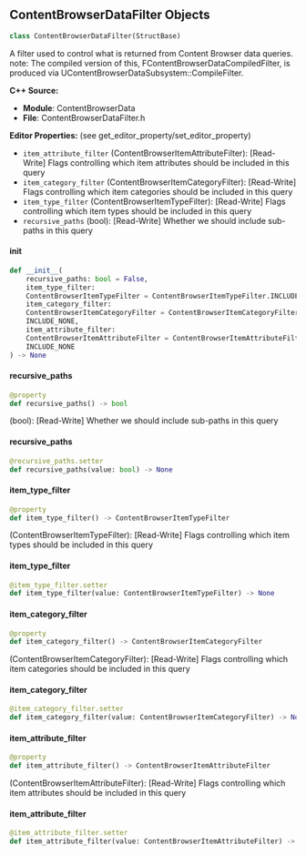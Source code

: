 ## ContentBrowserDataFilter Objects

```python
class ContentBrowserDataFilter(StructBase)
```

A filter used to control what is returned from Content Browser data queries.
note: The compiled version of this, FContentBrowserDataCompiledFilter, is produced via UContentBrowserDataSubsystem::CompileFilter.

**C++ Source:**

- **Module**: ContentBrowserData
- **File**: ContentBrowserDataFilter.h

**Editor Properties:** (see get_editor_property/set_editor_property)

- ``item_attribute_filter`` (ContentBrowserItemAttributeFilter):  [Read-Write] Flags controlling which item attributes should be included in this query
- ``item_category_filter`` (ContentBrowserItemCategoryFilter):  [Read-Write] Flags controlling which item categories should be included in this query
- ``item_type_filter`` (ContentBrowserItemTypeFilter):  [Read-Write] Flags controlling which item types should be included in this query
- ``recursive_paths`` (bool):  [Read-Write] Whether we should include sub-paths in this query

<a id="unreal.ContentBrowserDataFilter.__init__"></a>

#### __init__

```python
def __init__(
    recursive_paths: bool = False,
    item_type_filter:
    ContentBrowserItemTypeFilter = ContentBrowserItemTypeFilter.INCLUDE_NONE,
    item_category_filter:
    ContentBrowserItemCategoryFilter = ContentBrowserItemCategoryFilter.
    INCLUDE_NONE,
    item_attribute_filter:
    ContentBrowserItemAttributeFilter = ContentBrowserItemAttributeFilter.
    INCLUDE_NONE
) -> None
```

<a id="unreal.ContentBrowserDataFilter.recursive_paths"></a>

#### recursive_paths

```python
@property
def recursive_paths() -> bool
```

(bool):  [Read-Write] Whether we should include sub-paths in this query

<a id="unreal.ContentBrowserDataFilter.recursive_paths"></a>

#### recursive_paths

```python
@recursive_paths.setter
def recursive_paths(value: bool) -> None
```

<a id="unreal.ContentBrowserDataFilter.item_type_filter"></a>

#### item_type_filter

```python
@property
def item_type_filter() -> ContentBrowserItemTypeFilter
```

(ContentBrowserItemTypeFilter):  [Read-Write] Flags controlling which item types should be included in this query

<a id="unreal.ContentBrowserDataFilter.item_type_filter"></a>

#### item_type_filter

```python
@item_type_filter.setter
def item_type_filter(value: ContentBrowserItemTypeFilter) -> None
```

<a id="unreal.ContentBrowserDataFilter.item_category_filter"></a>

#### item_category_filter

```python
@property
def item_category_filter() -> ContentBrowserItemCategoryFilter
```

(ContentBrowserItemCategoryFilter):  [Read-Write] Flags controlling which item categories should be included in this query

<a id="unreal.ContentBrowserDataFilter.item_category_filter"></a>

#### item_category_filter

```python
@item_category_filter.setter
def item_category_filter(value: ContentBrowserItemCategoryFilter) -> None
```

<a id="unreal.ContentBrowserDataFilter.item_attribute_filter"></a>

#### item_attribute_filter

```python
@property
def item_attribute_filter() -> ContentBrowserItemAttributeFilter
```

(ContentBrowserItemAttributeFilter):  [Read-Write] Flags controlling which item attributes should be included in this query

<a id="unreal.ContentBrowserDataFilter.item_attribute_filter"></a>

#### item_attribute_filter

```python
@item_attribute_filter.setter
def item_attribute_filter(value: ContentBrowserItemAttributeFilter) -> None
```

<a id="unreal.ContentBrowserDataObjectFilter"></a>